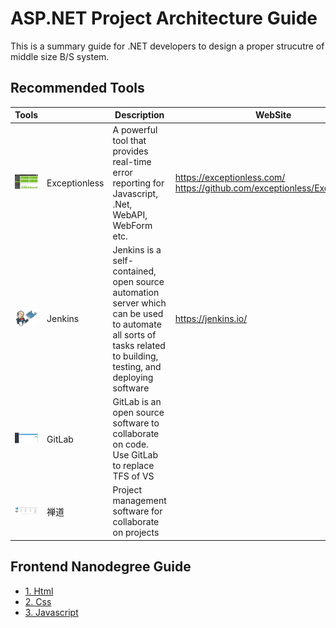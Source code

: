 # ASP.NET Project Architecture Guide

This is a summary guide for .NET developers to design a proper strucutre of middle size B/S system.

## Recommended Tools 
Tools |   | Description | WebSite
------|---|-------------|--------
![Exception Less](https://github.com/kenj3/NET-Project-Architecture/blob/master/images/example-exceptionless1.jpg) | Exceptionless | A powerful tool that provides real-time error reporting for Javascript, .Net, WebAPI, WebForm etc. | https://exceptionless.com/ https://github.com/exceptionless/Exceptionless
![Jenkins](https://github.com/kenj3/NET-Project-Architecture/blob/master/images/example-jenkins1.jpg)| Jenkins | Jenkins is a self-contained, open source automation server which can be used to automate all sorts of tasks related to building, testing, and deploying software| https://jenkins.io/
![Exception Less](https://github.com/kenj3/NET-Project-Architecture/blob/master/images/example-gitlab1.jpg)| GitLab | GitLab is an open source software to collaborate on code. Use GitLab to replace TFS of VS |
![Exception Less](https://github.com/kenj3/NET-Project-Architecture/blob/master/images/example-chandao1.jpg)| 禅道 | Project management software for collaborate on projects |

## Frontend Nanodegree Guide
- [1. Html][ref01]
- [2. Css][ref02]
- [3. Javascript][ref03]


[ref01]: https://github.com/kenj3/NET-Project-Architecture/blob/master/Frontend-Guide-HTML.md  "Frontend Guide Html"
[ref02]: https://github.com/kenj3/NET-Project-Architecture/blob/master/Frontend-Guide-CSS.md  "Frontend-Guide Css"
[ref03]: https://github.com/kenj3/NET-Project-Architecture/blob/master/Frontend-Guide-Javascript.md  "Frontend-Guide Javascript"
